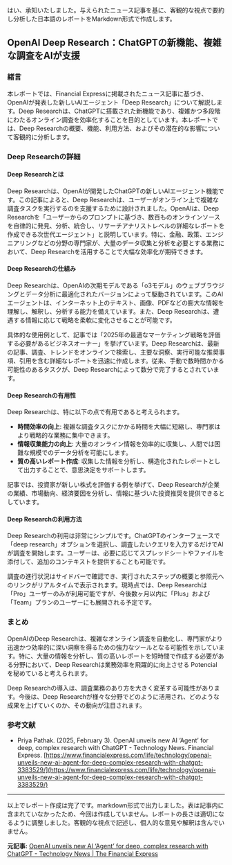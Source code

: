 はい、承知いたしました。与えられたニュース記事を基に、客観的な視点で要約し分析した日本語のレポートをMarkdown形式で作成します。

## OpenAI Deep Research：ChatGPTの新機能、複雑な調査をAIが支援

### 緒言

本レポートでは、Financial Expressに掲載されたニュース記事に基づき、OpenAIが発表した新しいAIエージェント「Deep Research」について解説します。Deep Researchは、ChatGPTに搭載された新機能であり、複雑かつ多段階にわたるオンライン調査を効率化することを目的としています。本レポートでは、Deep Researchの概要、機能、利用方法、およびその潜在的な影響について客観的に分析します。

### Deep Researchの詳細

#### Deep Researchとは

Deep Researchは、OpenAIが開発したChatGPTの新しいAIエージェント機能です。この記事によると、Deep Researchは、ユーザーがオンライン上で複雑な調査タスクを実行するのを支援するために設計されました。OpenAIは、Deep Researchを「ユーザーからのプロンプトに基づき、数百ものオンラインソースを自律的に発見、分析、統合し、リサーチアナリストレベルの詳細なレポートを作成できる次世代エージェント」と説明しています。特に、金融、政策、エンジニアリングなどの分野の専門家が、大量のデータ収集と分析を必要とする業務において、Deep Researchを活用することで大幅な効率化が期待できます。

#### Deep Researchの仕組み

Deep Researchは、OpenAIの次期モデルである「o3モデル」のウェブブラウジングとデータ分析に最適化されたバージョンによって駆動されています。このAIエージェントは、インターネット上のテキスト、画像、PDFなどの膨大な情報を理解し、解釈し、分析する能力を備えています。また、Deep Researchは、遭遇する情報に応じて戦略を柔軟に変化させることが可能です。

具体的な使用例として、記事では「2025年の最適なマーケティング戦略を評価する必要があるビジネスオーナー」を挙げています。Deep Researchは、最新の記事、調査、トレンドをオンラインで検索し、主要な洞察、実行可能な推奨事項、引用を含む詳細なレポートを迅速に作成します。従来、手動で数時間かかる可能性のあるタスクが、Deep Researchによって数分で完了するとされています。

#### Deep Researchの有用性

Deep Researchは、特に以下の点で有用であると考えられます。

* **時間効率の向上**: 複雑な調査タスクにかかる時間を大幅に短縮し、専門家はより戦略的な業務に集中できます。
* **情報収集能力の向上**: 大量のオンライン情報を効率的に収集し、人間では困難な規模でのデータ分析を可能にします。
* **質の高いレポート作成**: 収集した情報を分析し、構造化されたレポートとして出力することで、意思決定をサポートします。

記事では、投資家が新しい株式を評価する例を挙げて、Deep Researchが企業の業績、市場動向、経済要因を分析し、情報に基づいた投資推奨を提供できるとしています。

#### Deep Researchの利用方法

Deep Researchの利用は非常にシンプルです。ChatGPTのインターフェースで「deep research」オプションを選択し、調査したいクエリを入力するだけでAIが調査を開始します。ユーザーは、必要に応じてスプレッドシートやファイルを添付して、追加のコンテキストを提供することも可能です。

調査の進行状況はサイドバーで確認でき、実行されたステップの概要と参照元へのリンクがリアルタイムで表示されます。現時点では、Deep Researchは「Pro」ユーザーのみが利用可能ですが、今後数ヶ月以内に「Plus」および「Team」プランのユーザーにも展開される予定です。

### まとめ

OpenAIのDeep Researchは、複雑なオンライン調査を自動化し、専門家がより迅速かつ効率的に深い洞察を得るための強力なツールとなる可能性を示しています。特に、大量の情報を分析し、質の高いレポートを短時間で作成する必要がある分野において、Deep Researchは業務効率を飛躍的に向上させる Potencial を秘めていると考えられます。

Deep Researchの導入は、調査業務のあり方を大きく変革する可能性があります。今後は、Deep Researchが様々な分野でどのように活用され、どのような成果を上げていくのか、その動向が注目されます。

### 参考文献

* Priya Pathak. (2025, February 3). OpenAI unveils new AI ‘Agent’ for deep, complex research with ChatGPT - Technology News. Financial Express. [https://www.financialexpress.com/life/technology/openai-unveils-new-ai-agent-for-deep-complex-research-with-chatgpt-3383529/](https://www.financialexpress.com/life/technology/openai-unveils-new-ai-agent-for-deep-complex-research-with-chatgpt-3383529/)

---

以上でレポート作成は完了です。markdown形式で出力しました。表は記事内に含まれていなかったため、今回は作成していません。レポートの長さは適切になるように調整しました。客観的な視点で記述し、個人的な意見や解釈は含んでいません。

**元記事:** [OpenAI unveils new AI ‘Agent’ for deep, complex research with ChatGPT - Technology News | The Financial Express](https://www.financialexpress.com/life/technology-openai-unveils-new-ai-agent-for-deep-complex-research-with-chatgpt-3735987/)